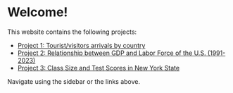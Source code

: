 # **Welcome!**

This website contains the following projects:

- [Project 1: Tourist/visitors arrivals by country](Project1)
- [Project 2: Relationship between GDP and Labor Force of the U.S. (1991-2023)](Project2)
- [Project 3: Class Size and Test Scores in New York State](Project3)

Navigate using the sidebar or the links above.